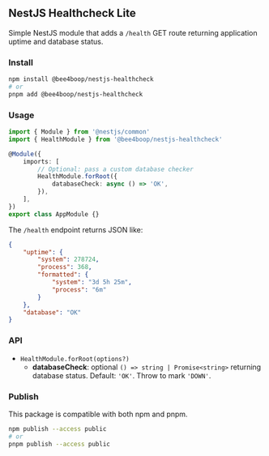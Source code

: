 ## NestJS Healthcheck Lite

Simple NestJS module that adds a `/health` GET route returning application uptime and database status.

### Install

```bash
npm install @bee4boop/nestjs-healthcheck
# or
pnpm add @bee4boop/nestjs-healthcheck
```

### Usage

```ts
import { Module } from '@nestjs/common'
import { HealthModule } from '@bee4boop/nestjs-healthcheck'

@Module({
	imports: [
		// Optional: pass a custom database checker
		HealthModule.forRoot({
			databaseCheck: async () => 'OK',
		}),
	],
})
export class AppModule {}
```

The `/health` endpoint returns JSON like:

```json
{
	"uptime": {
		"system": 278724,
		"process": 368,
		"formatted": {
			"system": "3d 5h 25m",
			"process": "6m"
		}
	},
	"database": "OK"
}
```

### API

- `HealthModule.forRoot(options?)`
  - **databaseCheck**: optional `() => string | Promise<string>` returning database status. Default: `'OK'`. Throw to mark `'DOWN'`.

### Publish

This package is compatible with both npm and pnpm.

```bash
npm publish --access public
# or
pnpm publish --access public
```
